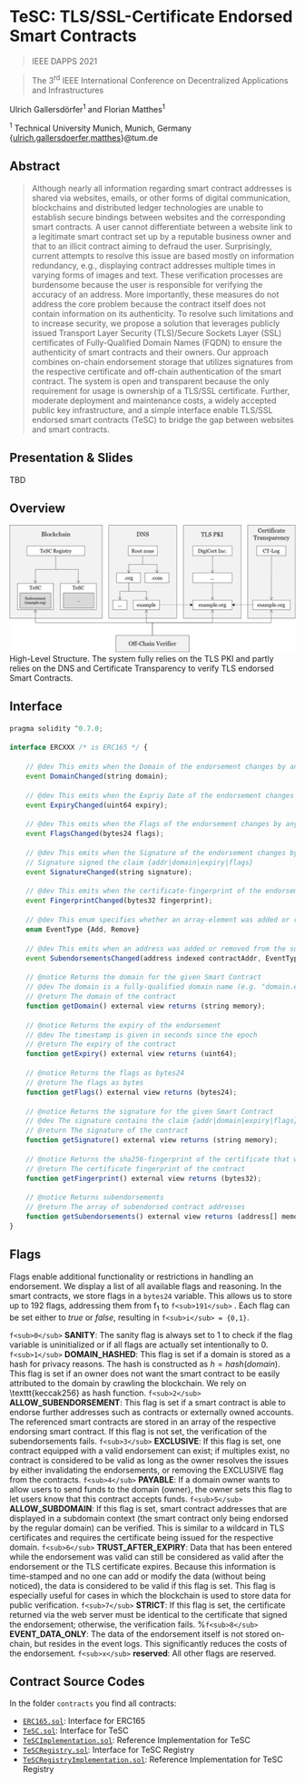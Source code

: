 # TeSC: TLS/SSL-Certificate Endorsed Smart Contracts
> IEEE DAPPS 2021

> The 3<sup>rd</sup> IEEE International Conference on Decentralized Applications and Infrastructures

Ulrich Gallersdörfer<sup>1</sup> and Florian Matthes<sup>1</sup>

<sup>1</sup> Technical University Munich, Munich, Germany
{[ulrich.gallersdoerfer](mailto:ulrich.gallersdoerfer@tum.de),[matthes](mailto:matthes@tum.de)}@tum.de

## Abstract
> Although nearly all information regarding smart contract addresses is shared via websites, emails, or other forms of digital communication, blockchains and distributed ledger technologies are unable to establish secure bindings between websites and the corresponding smart contracts. A user cannot differentiate between a website link to a legitimate smart contract set up by a reputable business owner and that to an illicit contract aiming to defraud the user. Surprisingly, current attempts to resolve this issue are based mostly on information redundancy, e.g., displaying contract addresses multiple times in varying forms of images and text. These verification processes are burdensome because the user is responsible for verifying the accuracy of an address. More importantly, these measures do not address the core problem because the contract itself does not contain information on its authenticity. To resolve such limitations and to increase security, we propose a solution that leverages publicly issued Transport Layer Security (TLS)/Secure Sockets Layer (SSL) certificates of Fully-Qualified Domain Names (FQDN) to ensure the authenticity of smart contracts and their owners. Our approach combines on-chain endorsement storage that utilizes signatures from the respective certificate and off-chain authentication of the smart contract. The system is open and transparent because the only requirement for usage is ownership of a TLS/SSL certificate. Further, moderate deployment and maintenance costs, a widely accepted public key infrastructure, and a simple interface enable TLS/SSL endorsed smart contracts (TeSC) to bridge the gap between websites and smart contracts.

## Presentation & Slides
TBD

## Overview
![High-Level  Structure.  The  system  fully  relies  on  the  TLS  PKI  and  partly  relies  on  the  DNS  and  Certificate  Transparency  to  verify  TLS  endorsed Smart Contracts.](img/overview.png "TeSC Overview")
High-Level  Structure.  The  system  fully  relies  on  the  TLS  PKI  and  partly  relies  on  the  DNS  and  Certificate  Transparency  to  verify  TLS  endorsed Smart Contracts.

## Interface

```javascript
pragma solidity ^0.7.0;

interface ERCXXX /* is ERC165 */ {

    // @dev This emits when the Domain of the endorsement changes by any mechanism
    event DomainChanged(string domain);
    
    // @dev This emits when the Expriy Date of the endorsement changes by any mechanism
    event ExpiryChanged(uint64 expiry);
    
    // @dev This emits when the Flags of the endorsement changes by any mechanism
    event FlagsChanged(bytes24 flags);
    
    // @dev This emits when the Signature of the endorsement changes by any mechanism
    // Signature signed the claim {addr|domain|expiry|flags}
    event SignatureChanged(string signature);
    
    // @dev This emits when the certificate-fingerprint of the endorsement changes by any mechanism
    event FingerprintChanged(bytes32 fingerprint);

    // @dev This enum specifies whether an array-element was added or removed
    enum EventType {Add, Remove}
    
    // @dev This emits when an address was added or removed from the subendorsements
    event SubendorsementsChanged(address indexed contractAddr, EventType eventType);
    
    // @notice Returns the domain for the given Smart Contract
    // @dev The domain is a fully-qualified domain name (e.g. "domain.example.org")
    // @return The domain of the contract
    function getDomain() external view returns (string memory);

    // @notice Returns the expiry of the endorsement
    // @dev The timestamp is given in seconds since the epoch
    // @return The expiry of the contract
    function getExpiry() external view returns (uint64);

    // @notice Returns the flags as bytes24
    // @return The flags as bytes
    function getFlags() external view returns (bytes24);

    // @notice Returns the signature for the given Smart Contract
    // @dev The signature contains the claim {addr|domain|expiry|flags} and is signed with the private key from the certificate
    // @return The signature of the contract
    function getSignature() external view returns (string memory);
    
    // @notice Returns the sha256-fingerprint of the certificate that was used to sign the claim
    // @return The certificate fingerprint of the contract
    function getFingerprint() external view returns (bytes32);

    // @notice Returns subendorsements
    // @return The array of subendorsed contract addresses
    function getSubendorsements() external view returns (address[] memory);
}
```

## Flags
Flags enable additional functionality or restrictions in handling an endorsement. We display a list of all available flags and reasoning. In the smart contracts, we store flags in a `bytes24` variable. This allows us to store up to 192 flags, addressing them from f<sub>1</sub> to `f<sub>191</sub>` . Each flag can be set either to *true* or *false*, resulting in `f<sub>i</sub> = {0,1}`.

`f<sub>0</sub>` **SANITY**: The sanity flag is always set to 1 to check if the flag variable is uninitialized or if all flags are actually set intentionally to 0.
`f<sub>1</sub>` **DOMAIN\_HASHED**: This flag is set if a domain is stored as a hash for privacy reasons. The hash is constructed as $h = hash(domain)$. This flag is set if an owner does not want the smart contract to be easily attributed to the domain by crawling the blockchain. We rely on \texttt{keccak256} as hash function.
`f<sub>2</sub>` **ALLOW\_SUBENDORSEMENT**: This flag is set if a smart contract is able to endorse further addresses such as contracts or externally owned accounts. The referenced smart contracts are stored in an array of the respective endorsing smart contract. If this flag is not set, the verification of the subendorsements fails.
`f<sub>3</sub>` **EXCLUSIVE**: If this flag is set, one contract equipped with a valid endorsement can exist; if multiples exist, no contract is considered to be valid as long as the owner resolves the issues by either invalidating the endorsements, or removing the EXCLUSIVE flag from the contracts.
`f<sub>4</sub>` **PAYABLE**: If a domain owner wants to allow users to send funds to the domain (owner), the owner sets this flag to let users know that this contract accepts funds.
`f<sub>5</sub>` **ALLOW\_SUBDOMAIN**: If this flag is set, smart contract addresses that are displayed in a subdomain context (the smart contract only being endorsed by the regular domain) can be verified. This is similar to a wildcard in TLS certificates and requires the certificate being issued for the respective domain.
`f<sub>6</sub>` **TRUST\_AFTER\_EXPIRY**: Data that has been entered while the endorsement was valid can still be considered as valid after the endorsement or the TLS certificate expires. Because this information is time-stamped and no one can add or modify the data (without being noticed), the data is considered to be valid if this flag is set. This flag is especially useful for cases in which the blockchain is used to store data for public verification.
`f<sub>7</sub>` **STRICT**: If this flag is set, the certificate returned via the web server must be identical to the certificate that signed the endorsement; otherwise, the verification fails.
%`f<sub>8</sub>` **EVENT\_DATA\_ONLY**: The data of the endorsement itself is not stored on-chain, but resides in the event logs. This significantly reduces the costs of the endorsement.
`f<sub>x</sub>` **reserved**: All other flags are reserved.


## Contract Source Codes

In the folder `contracts` you find all contracts:
- [`ERC165.sol`](contracts/ERC165.sol): Interface for ERC165
- [`TeSC.sol`](contracts/TeSC.sol): Interface for TeSC
- [`TeSCImplementation.sol`](contracts/TeSCImplementation.sol): Reference Implementation for TeSC
- [`TeSCRegistry.sol`](contracts/TeSCRegistry.sol): Interface for TeSC Registry
- [`TeSCRegistryImplementation.sol`](contracts/TeSCRegistryImplementation.sol): Reference Implementation for TeSC Registry